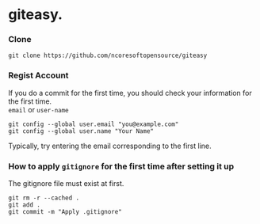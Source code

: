 # giteasy.

### Clone
```git
git clone https://github.com/ncoresoftopensource/giteasy
```

### Regist Account 
If you do a commit for the first time, you should check your information for the first time.   
`email` or `user-name`
```
git config --global user.email "you@example.com"
git config --global user.name "Your Name"
```
Typically, try entering the email corresponding to the first line.

### How to apply `gitignore` for the first time after setting it up
The gitignore file must exist at first.
```git
git rm -r --cached .
git add .
git commit -m "Apply .gitignore"
```
